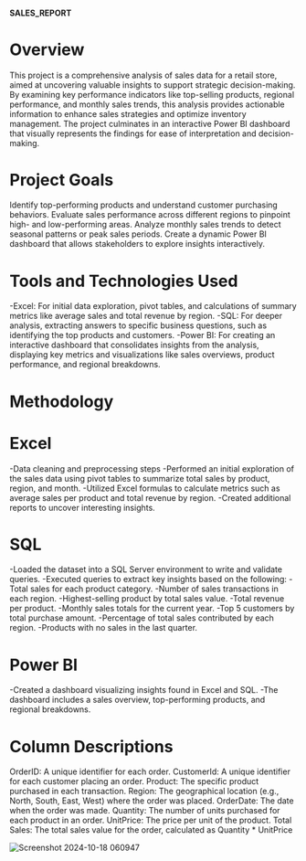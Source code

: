 #### SALES_REPORT

# Overview
 This project is a comprehensive analysis of sales data for a retail store, aimed at uncovering valuable insights to support strategic decision-making. By examining key performance indicators like top-selling products, regional performance, and monthly sales trends, this analysis provides actionable information to enhance sales strategies and optimize inventory management. The project culminates in an interactive Power BI dashboard that visually represents the findings for ease of interpretation and decision-making.
 
# Project Goals
Identify top-performing products and understand customer purchasing behaviors.
Evaluate sales performance across different regions to pinpoint high- and low-performing areas.
Analyze monthly sales trends to detect seasonal patterns or peak sales periods.
Create a dynamic Power BI dashboard that allows stakeholders to explore insights interactively.
# Tools and Technologies Used
-Excel: For initial data exploration, pivot tables, and calculations of summary metrics like average sales and total revenue by region.
-SQL: For deeper analysis,  extracting answers to specific business questions, such as identifying the top products and customers.
-Power BI: For creating an interactive dashboard that consolidates insights from the analysis, displaying key metrics and visualizations like sales overviews, product performance, and regional breakdowns.
# Methodology
# Excel
-Data cleaning and preprocessing steps
-Performed an initial exploration of the sales data using pivot tables to summarize total sales by product, region, and month.
-Utilized Excel formulas to calculate metrics such as average sales per product and total revenue by region.
-Created additional reports to uncover interesting insights.
# SQL
-Loaded the dataset into a SQL Server environment to write and validate queries.
-Executed queries to extract key insights based on the following:
-Total sales for each product category.
-Number of sales transactions in each region.
-Highest-selling product by total sales value.
-Total revenue per product.
-Monthly sales totals for the current year.
-Top 5 customers by total purchase amount.
-Percentage of total sales contributed by each region.
-Products with no sales in the last quarter.
# Power BI
-Created a dashboard visualizing insights found in Excel and SQL.
-The dashboard includes a sales overview, top-performing products, and regional breakdowns.
# Column Descriptions 
OrderID: A unique identifier for each order.
CustomerId: A unique identifier for each customer placing an order.
Product: The specific product purchased in each transaction.
Region: The geographical location (e.g., North, South, East, West) where the order was placed.
OrderDate: The date when the order was made.
Quantity: The number of units purchased for each product in an order.
UnitPrice: The price per unit of the product.
Total Sales: The total sales value for the order, calculated as Quantity * UnitPrice

![Screenshot 2024-10-18 060947](https://github.com/FeyiiTheAnalyst/LITA_CAPSTONE_PROJECT/main/REVENUE%20BY%20PRODUCT.png)
